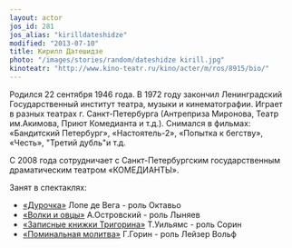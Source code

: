 ```yaml
---
layout: actor
jos_id: 281
jos_alias: "kirilldateshidze"
modified: "2013-07-10"
title: Кирилл Датешидзе
photo: "/images/stories/random/dateshidze kirill.jpg"
kinoteatr: "http://www.kino-teatr.ru/kino/acter/m/ros/8915/bio/"
---
```


Родился 22 сентября 1946 года. В 1972 году закончил Ленинградский Государственный институт театра, музыки и кинематографии. Играет в разных театрах г. Санкт-Петербурга (Антреприза Миронова, Театр им.Акимова, Приют Комедианта и т.д.). Снимался в фильмах: «Бандитский Петербург», «Настоятель-2», «Попытка к бегству», «Честь», "Третий дубль"и т.д.

С 2008 года сотрудничает с Санкт-Петербургским государственным драматическим театром «КОМЕДИАНТЫ».

Занят в спектаклях:

- [«Дурочка»](44-dyrochka.html) Лопе де Вега - роль Октавьо
- [«Волки и овцы»](42-volki-i-ovci.html) А.Островский - роль Лыняев
- [«Записные книжки Тригорина»](72-trigorin.html) Т.Уильямс - роль Сорин
- [«Поминальная молитва»](97-pominalnaia-molitva.html) Г.Горин - роль Лейзер Вольф